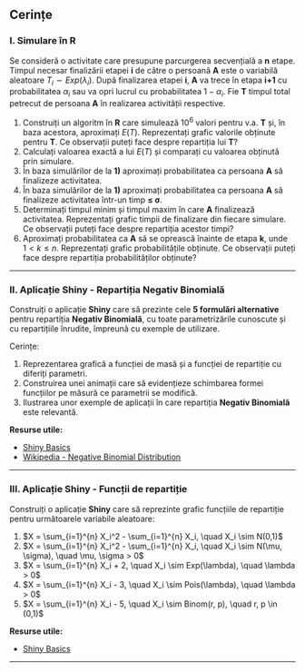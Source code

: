 ## Cerințe  

### I. Simulare în R  

Se consideră o activitate care presupune parcurgerea secvențială a **n** etape. Timpul necesar finalizării etapei **i** de către o persoană **A** este o variabilă aleatoare $T_i \sim Exp(\lambda_i)$. După finalizarea etapei **i**, **A** va trece în etapa **i+1** cu probabilitatea $\alpha_i$ sau va opri lucrul cu probabilitatea $1 - \alpha_i$. Fie **T** timpul total petrecut de persoana **A** în realizarea activității respective.  

1. Construiți un algoritm în **R** care simulează $10^6$ valori pentru v.a. **T** și, în baza acestora, aproximați $E(T)$. Reprezentați grafic valorile obținute pentru **T**. Ce observații puteți face despre repartiția lui **T**?  
2. Calculați valoarea exactă a lui $E(T)$ și comparați cu valoarea obținută prin simulare.  
3. În baza simulărilor de la **1)** aproximați probabilitatea ca persoana **A** să finalizeze activitatea.  
4. În baza simulărilor de la **1)** aproximați probabilitatea ca persoana **A** să finalizeze activitatea într-un timp **≤ σ**.  
5. Determinați timpul minim și timpul maxim în care **A** finalizează activitatea. Reprezentați grafic timpii de finalizare din fiecare simulare. Ce observații puteți face despre repartiția acestor timpi?  
6. Aproximați probabilitatea ca **A** să se oprească înainte de etapa **k**, unde $1 < k \leq n$. Reprezentați grafic probabilitățile obținute. Ce observații puteți face despre repartiția probabilităților obținute?  

---

### II. Aplicație Shiny - Repartiția Negativ Binomială  

Construiți o aplicație **Shiny** care să prezinte cele **5 formulări alternative** pentru repartiția **Negativ Binomială**, cu toate parametrizările cunoscute și cu repartițiile înrudite, împreună cu exemple de utilizare.  

Cerințe:  

1. Reprezentarea grafică a funcției de masă și a funcției de repartiție cu diferiți parametri.  
2. Construirea unei animații care să evidențieze schimbarea formei funcțiilor pe măsură ce parametrii se modifică.  
3. Ilustrarea unor exemple de aplicații în care repartiția **Negativ Binomială** este relevantă.  

**Resurse utile:**  
- [Shiny Basics](https://shiny.posit.co/r/getstarted/shiny-basics/lesson1/)  
- [Wikipedia - Negative Binomial Distribution](https://en.wikipedia.org/wiki/Negative_binomial_distribution)  

---

### III. Aplicație Shiny - Funcții de repartiție  

Construiți o aplicație **Shiny** care să reprezinte grafic funcțiile de repartiție pentru următoarele variabile aleatoare:  

1. $X = \sum_{i=1}^{n} X_i^2 - \sum_{i=1}^{n} X_i, \quad X_i \sim N(0,1)$  
2. $X = \sum_{i=1}^{n} X_i^2 - \sum_{i=1}^{n} X_i, \quad X_i \sim N(\mu, \sigma), \quad \mu, \sigma > 0$  
3. $X = \sum_{i=1}^{n} X_i + 2, \quad X_i \sim Exp(\lambda), \quad \lambda > 0$  
4. $X = \sum_{i=1}^{n} X_i - 3, \quad X_i \sim Pois(\lambda), \quad \lambda > 0$  
5. $X = \sum_{i=1}^{n} X_i - 5, \quad X_i \sim Binom(r, p), \quad r, p \in (0,1)$  

**Resurse utile:**  
- [Shiny Basics](https://shiny.posit.co/r/getstarted/shiny-basics/lesson1/)  

---
